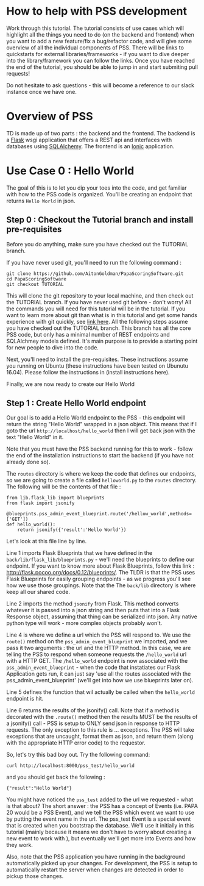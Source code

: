 # How to help with PSS development
Work through this tutorial.  The tutorial consists of use cases which will highlight all the things you need to do (on the backend and frontend) when you want to add a new feature/fix a bug/refactor code, and will give some overview of all the individual components of PSS.  There will be links to quickstarts for external libraries/frameworks - if you want to dive deeper into the library/framework you can follow the links.  Once you have reached the end of the tutorial, you should be able to jump in and start submiting pull requests!

Do not hesitate to ask questions - this will become a reference to our slack instance once we have one.

# Overview of PSS
TD is made up of two parts : the backend and the frontend.  The backend is a [Flask](http://flask.pocoo.org/) wsgi application that offers a REST api and interfaces with databases using [SQLAlchemy](http://flask-sqlalchemy.pocoo.org/2.1/).  The frontend is an [Ionic](http://ionicframework.com/) application.

# Use Case 0 : Hello World
The goal of this is to let you dip your toes into the code, and get familiar with how to the PSS code is organized.  You'll be creating an endpoint that returns `Hello World` in json.  

## Step 0 : Checkout the Tutorial branch and install pre-requisites
Before you do anything, make sure you have checked out the TUTORIAL branch.

If you have never used git, you'll need to run the following command : 

```
git clone https://github.com/AitonGoldman/PapaScoringSoftware.git
cd PapaScoringSoftware
git checkout TUTORIAL
```

This will clone the git repository to your local machine, and then check out the TUTORIAL branch.  If you have never used git before - don't worry!  All the commands you will need for this tutorial will be in the tutorial.   If you want to learn more about git than what is in this tutorial and get some hands experience with git quickly, see [link here](https://try.github.io/levels/1/challenges/1).  All the following steps assume you have checked out the TUTORIAL branch.  This branch has all the core PSS code, but only has a minimal number of REST endpoints and SQLAlchmey models defined.  It's main purpose is to provide a starting point for new people to dive into the code. 

Next, you'll need to install the pre-requisites.  These instructions assume you running on Ubuntu (these instructions have been tested on Ubunutu 16.04).  Please follow the instructions in (install instructions here).

Finally, we are now ready to create our Hello World

## Step 1 : Create Hello World endpoint

Our goal is to add a Hello World endpoint to the PSS - this endpoint will return the string "Hello World" wrapped in a json object.  This means that if I goto the url `http://localhost/hello_world` then I will get back json with the text "Hello World" in it.

Note that you must have the PSS backend running for this to work - follow the end of the installation instructions to start the backend (if you have not already done so). 

The `routes` directory is where we keep the code that defines our endpoints, so we are going to create a file called `helloworld.py` to the `routes` directory.  The following will be the contents of that file : 

```
from lib.flask_lib import blueprints
from flask import jsonify

@blueprints.pss_admin_event_blueprint.route('/hellow_world',methods=['GET'])
def hello_world():
    return jsonify({'result':'Hello World'})

```

Let's look at this file line by line.  

Line 1 imports Flask Blueprints that we have defined in the `back/lib/flask_lib/blueprints.py` - we'll need the blueprints to define our endpoint.  If you want to know more about Flask Blueprints, follow this link : http://flask.pocoo.org/docs/0.12/blueprints/.  The TLDR is that the PSS uses Flask Blueprints for easily grouping endpoints - as we progress you'll see how we use those groupings. Note that the The `back/lib` directory is where keep all our shared code.   

Line 2 imports the method `jsonify` from Flask.  This method converts whatever it is passed into a json string and then puts that into a Flask Response object, assuming that thing can be serialized into json.  Any native python type will work - more complex objects probably won't.        

Line 4 is where we define a url which the PSS will respond to.  We use the `route()` method on the `pss_admin_event_blueprint` we imported, and we pass it two arguments : the url and the HTTP method.  In this case, we are telling the PSS to respond when someone requests the `/hello_world` url with a HTTP GET.  The `/hello_world` endpoint is now associated with the `pss_admin_event_blueprint` - when the code that instatiates our Flask Application gets run, it can just say 'use all the routes associated with the pss_admin_event_blueprint' (we'll get into how we use blueprints later on).

Line 5 defines the function that wil actually be called when the `hello_world` endpoint is hit. 

Line 6 returns the results of the jsonify() call.  Note that if a method is decorated with the `.route()` method then the results MUST be the results of a jsonify() call - PSS is setup to ONLY send json in response to HTTP requests.  The only exception to this rule is ... exceptions.  The PSS will take exceptions that are uncaught, format them as json, and return them (along with the appropriate HTTP error code) to the requestor.

So, let's try this bad boy out.  Try the following command: 

`curl http://localhost:8000/pss_test/hello_world`

and you should get back the following : 

`{"result":"Hello World"}`

You might have noticed the `pss_test` added to the url we requested - what is that about?  The short answer : the PSS has a concept of Events (i.e. PAPA 20 would be a PSS Event), and we tell the PSS which event we want to use by putting the event name in the url.  The pss_test Event is a special event that is created when you bootstrap the database.  We'll use it initially in this tutorial (mainly because it means we don't have to worry about creating a new event to work with ), but eventually we'll get more into Events and how they work.

Also, note that the PSS application you have running in the background automatically picked up your changes.  For development, the PSS is setup to automatically restart the server when changes are detected in order to pickup those changes.




